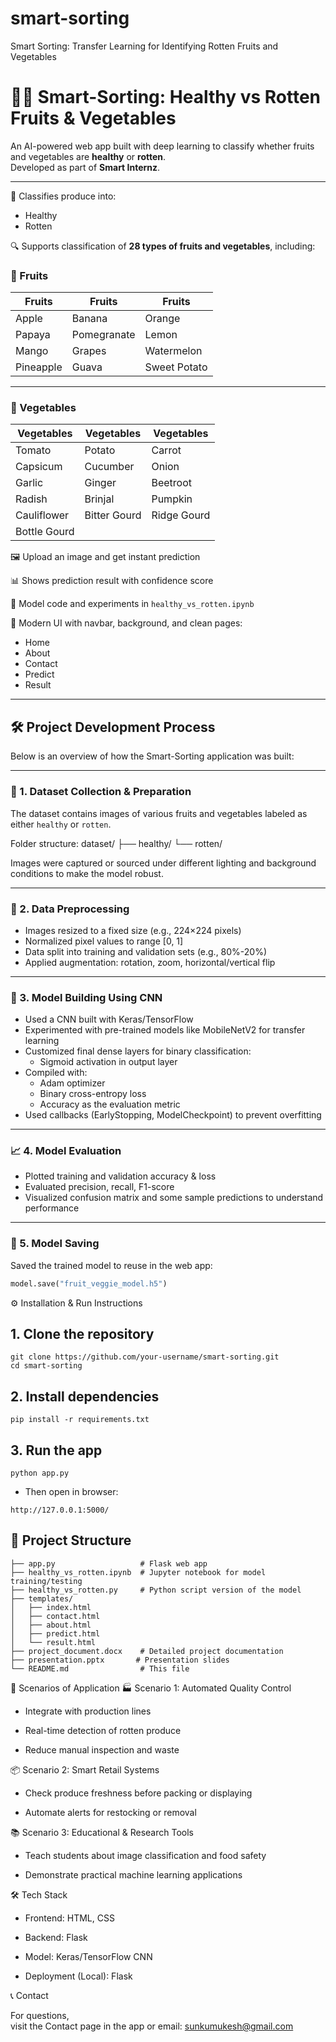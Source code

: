 # smart-sorting
Smart Sorting: Transfer Learning for Identifying Rotten Fruits and Vegetables

# 🥕🍎 Smart-Sorting: Healthy vs Rotten Fruits & Vegetables

An AI-powered web app built with deep learning to classify whether fruits and vegetables are **healthy** or **rotten**.  
Developed as part of **Smart Internz**.

---


🥕 Classifies produce into:
- Healthy
- Rotten


🔍 Supports classification of **28 types of fruits and vegetables**, including:

### 🍓 Fruits
| Fruits        | Fruits       | Fruits       |
|--------------|--------------|--------------|
| Apple        | Banana       | Orange       |
| Papaya       | Pomegranate  | Lemon        |
| Mango        | Grapes       | Watermelon   |
| Pineapple    | Guava        | Sweet Potato |

---

### 🥕 Vegetables
| Vegetables     | Vegetables     | Vegetables     |
|---------------|----------------|----------------|
| Tomato        | Potato         | Carrot         |
| Capsicum      | Cucumber       | Onion          |
| Garlic        | Ginger         | Beetroot       |
| Radish        | Brinjal        | Pumpkin        |
| Cauliflower   | Bitter Gourd   | Ridge Gourd    |
| Bottle Gourd  |                |                |


🖼 Upload an image and get instant prediction

📊 Shows prediction result with confidence score

📓 Model code and experiments in `healthy_vs_rotten.ipynb`

🎨 Modern UI with navbar, background, and clean pages:
- Home
- About
- Contact
- Predict
- Result

---

## 🛠 Project Development Process

Below is an overview of how the Smart-Sorting application was built:

---

### 📁 1. Dataset Collection & Preparation

The dataset contains images of various fruits and vegetables labeled as either `healthy` or `rotten`.

Folder structure:
dataset/
├── healthy/
└── rotten/




Images were captured or sourced under different lighting and background conditions to make the model robust.

---

### 🧹 2. Data Preprocessing

- Images resized to a fixed size (e.g., 224×224 pixels)
- Normalized pixel values to range [0, 1]
- Data split into training and validation sets (e.g., 80%-20%)
- Applied augmentation: rotation, zoom, horizontal/vertical flip

---

### 🧠 3. Model Building Using CNN

- Used a CNN built with Keras/TensorFlow
- Experimented with pre-trained models like MobileNetV2 for transfer learning
- Customized final dense layers for binary classification:
  - Sigmoid activation in output layer
- Compiled with:
  - Adam optimizer
  - Binary cross-entropy loss
  - Accuracy as the evaluation metric
- Used callbacks (EarlyStopping, ModelCheckpoint) to prevent overfitting

---

### 📈 4. Model Evaluation

- Plotted training and validation accuracy & loss
- Evaluated precision, recall, F1-score
- Visualized confusion matrix and some sample predictions to understand performance

---

### 💾 5. Model Saving

Saved the trained model to reuse in the web app:

```python
model.save("fruit_veggie_model.h5")
```


⚙ Installation & Run Instructions
## 1. Clone the repository
```
git clone https://github.com/your-username/smart-sorting.git
cd smart-sorting
```
## 2. Install dependencies
```
pip install -r requirements.txt
```

## 3. Run the app
```
python app.py
```
- Then open in browser:
```
http://127.0.0.1:5000/
```
## 📂 Project Structure
```
├── app.py                   # Flask web app
├── healthy_vs_rotten.ipynb  # Jupyter notebook for model training/testing
├── healthy_vs_rotten.py     # Python script version of the model
├── templates/
│   ├── index.html
│   ├── contact.html
│   ├── about.html
│   ├── predict.html
│   └── result.html
├── project_document.docx    # Detailed project documentation
├── presentation.pptx       # Presentation slides
└── README.md                # This file
```


🧠 Scenarios of Application
🏭 Scenario 1: Automated Quality Control
- Integrate with production lines

- Real-time detection of rotten produce

- Reduce manual inspection and waste

📦 Scenario 2: Smart Retail Systems
- Check produce freshness before packing or displaying

- Automate alerts for restocking or removal

📚 Scenario 3: Educational & Research Tools
- Teach students about image classification and food safety

- Demonstrate practical machine learning applications

🛠️ Tech Stack
- Frontend: HTML, CSS

- Backend: Flask

- Model: Keras/TensorFlow CNN

- Deployment (Local): Flask



📞 Contact

For questions,  
visit the Contact page in the app or email:
sunkumukesh@gmail.com
